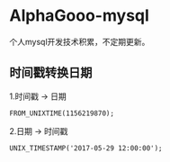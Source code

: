 # AlphaGooo-mysql
个人mysql开发技术积累，不定期更新。

## 时间戳转换日期

1.时间戳 -> 日期
```
FROM_UNIXTIME(1156219870);
```

2.日期 -> 时间戳
```
UNIX_TIMESTAMP('2017-05-29 12:00:00');
```
